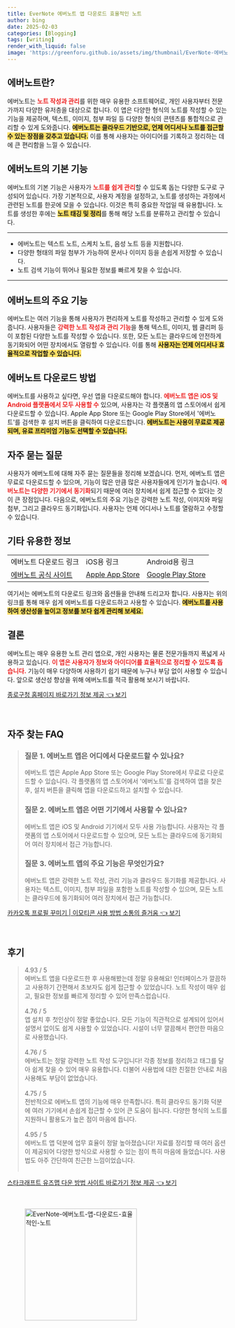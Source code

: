 ```yaml
---
title: EverNote 에버노트 앱 다운로드 효율적인 노트
author: bing
date: 2025-02-03
categories: [Blogging]
tags: [writing]
render_with_liquid: false
image: 'https://greenforu.github.io/assets/img/thumbnail/EverNote-에버노트-앱-다운로드-효율적인-노트.webp'
---
```



<h2 id='에버노트란'>에버노트란?</h2>

<p>에버노트는 <b><span style="color: #ee2323;">노트 작성과 관리</span></b>를 위한 매우 유용한 소프트웨어로, 개인 사용자부터 전문가까지 다양한 유저층을 대상으로 합니다. 이 앱은 다양한 형식의 노트를 작성할 수 있는 기능을 제공하며, 텍스트, 이미지, 첨부 파일 등 다양한 형식의 콘텐츠를 통합적으로 관리할 수 있게 도와줍니다. <b><span style="background-color: #ffe066;">에버노트는 클라우드 기반으로, 언제 어디서나 노트를 접근할 수 있는 장점을 갖추고 있습니다.</span></b> 이를 통해 사용자는 아이디어를 기록하고 정리하는 데에 큰 편리함을 느낄 수 있습니다.</p>

<h2 id='기본기능'>에버노트의 기본 기능</h2>

<p>에버노트의 기본 기능은 사용자가 <b><span style="color: #ee2323;">노트를 쉽게 관리</span></b>할 수 있도록 돕는 다양한 도구로 구성되어 있습니다. 가장 기본적으로, 사용자 계정을 설정하고, 노트를 생성하는 과정에서 관련된 노트를 한곳에 모을 수 있습니다. 이것은 특히 중요한 작업일 때 유용합니다. 노트를 생성한 후에는 <b><span style="background-color: #ffe066;">노트 태깅 및 정리</span></b>를 통해 해당 노트를 분류하고 관리할 수 있습니다.</p>

<hr />

<ul>
    <li>에버노트는 텍스트 노트, 스케치 노트, 음성 노트 등을 지원합니다.</li>
    <li>다양한 형태의 파일 첨부가 가능하여 문서나 이미지 등을 손쉽게 저장할 수 있습니다.</li>
    <li>노트 검색 기능이 뛰어나 필요한 정보를 빠르게 찾을 수 있습니다.</li>
</ul>

<hr />

<h2 id='주요기능'>에버노트의 주요 기능</h2>

<p>에버노트는 여러 기능을 통해 사용자가 편리하게 노트를 작성하고 관리할 수 있게 도와줍니다. 사용자들은 <b><span style="color: #ee2323;">강력한 노트 작성과 관리 기능</span></b>을 통해 텍스트, 이미지, 웹 클리퍼 등이 포함된 다양한 노트를 작성할 수 있습니다. 또한, 모든 노트는 클라우드에 안전하게 동기화되어 어떤 장치에서도 열람할 수 있습니다. 이를 통해 <b><span style="background-color: #ffe066;">사용자는 언제 어디서나 효율적으로 작업할 수 있습니다.</span></b></p>

<h2 id='다운로드방법'>에버노트 다운로드 방법</h2>

<p>에버노트를 사용하고 싶다면, 우선 앱을 다운로드해야 합니다. <b><span style="color: #ee2323;">에버노트 앱은 iOS 및 Android 플랫폼에서 모두 사용할 수</span></b> 있으며, 사용자는 각 플랫폼의 앱 스토어에서 쉽게 다운로드할 수 있습니다. Apple App Store 또는 Google Play Store에서 '에버노트'를 검색한 후 설치 버튼을 클릭하여 다운로드합니다. <b><span style="background-color: #ffe066;">에버노트는 사용이 무료로 제공되며, 유료 프리미엄 기능도 선택할 수 있습니다.</span></b></p>

<h2 id='자주묻는질문'>자주 묻는 질문</h2>

<p>사용자가 에버노트에 대해 자주 묻는 질문들을 정리해 보겠습니다. 먼저, 에버노트 앱은 무료로 다운로드할 수 있으며, 기능이 많은 만큼 많은 사용자들에게 인기가 높습니다. <b><span style="color: #ee2323;">에버노트는 다양한 기기에서 동기화</span></b>되기 때문에 여러 장치에서 쉽게 접근할 수 있다는 것이 큰 장점입니다. 다음으로, 에버노트의 주요 기능은 강력한 노트 작성, 이미지와 파일 첨부, 그리고 클라우드 동기화입니다. 사용자는 언제 어디서나 노트를 열람하고 수정할 수 있습니다.</p>

<h2 id='기타정보'>기타 유용한 정보</h2>

<table>
    <tr>
        <td>에버노트 다운로드 링크</td>
        <td>iOS용 링크</td>
        <td>Android용 링크</td>
    </tr>
    <tr>
        <td><a href="https://evernote.com/download">에버노트 공식 사이트</a></td>
        <td><a href="https://apps.apple.com">Apple App Store</a></td>
        <td><a href="https://play.google.com">Google Play Store</a></td>
    </tr>
</table>

<p>여기서는 에버노트의 다운로드 링크와 옵션들을 안내해 드리고자 합니다. 사용자는 위의 링크를 통해 매우 쉽게 에버노트를 다운로드하고 사용할 수 있습니다. <b><span style="background-color: #ffe066;">에버노트를 사용하여 생산성을 높이고 정보를 보다 쉽게 관리해 보세요.</span></b></p>

<h2 id='결론'>결론</h2>

<p>에버노트는 매우 유용한 노트 관리 앱으로, 개인 사용자는 물론 전문가들까지 폭넓게 사용하고 있습니다. <b><span style="color: #ee2323;">이 앱은 사용자가 정보와 아이디어를 효율적으로 정리할 수 있도록 돕습니다.</span></b> 기능이 매우 다양하며 사용하기 쉽기 때문에 누구나 부담 없이 사용할 수 있습니다. 앞으로 생산성 향상을 위해 에버노트를 적극 활용해 보시기 바랍니다.</p>


<p><a class="click-button" title="종로구청 홈페이지 바로가기 정보 제공" href="https://greenforu.github.io/posts/%EC%A2%85%EB%A1%9C%EA%B5%AC%EC%B2%AD-%ED%99%88%ED%8E%98%EC%9D%B4%EC%A7%80-%EB%B0%94%EB%A1%9C%EA%B0%80%EA%B8%B0-%EC%A0%95%EB%B3%B4-%EC%A0%9C%EA%B3%B5/" rel="dofollow">종로구청 홈페이지 바로가기 정보 제공 👈 보기</a></p><br>
<h2 id='자주_찾는_FAQ'>자주 찾는 FAQ</h2>
<div itemscope="" itemtype="https://schema.org/FAQPage"> 
<blockquote> 
<div itemscope="" itemprop="mainEntity" itemtype="https://schema.org/Question"> 
<h3 itemprop="name">질문 1. 에버노트 앱은 어디에서 다운로드할 수 있나요?</h3> 
<div itemscope="" itemprop="acceptedAnswer" itemtype="https://schema.org/Answer"> 
<span itemprop="text"> 
<p>에버노트 앱은 Apple App Store 또는 Google Play Store에서 무료로 다운로드할 수 있습니다. 각 플랫폼의 앱 스토어에서 '에버노트'를 검색하여 앱을 찾은 후, 설치 버튼을 클릭해 앱을 다운로드하고 설치할 수 있습니다.</p> 
</span> 
</div> 
</div> 

<div itemscope="" itemprop="mainEntity" itemtype="https://schema.org/Question"> 
<h3 itemprop="name">질문 2. 에버노트 앱은 어떤 기기에서 사용할 수 있나요?</h3> 
<div itemscope="" itemprop="acceptedAnswer" itemtype="https://schema.org/Answer"> 
<span itemprop="text"> 
<p>에버노트 앱은 iOS 및 Android 기기에서 모두 사용 가능합니다. 사용자는 각 플랫폼의 앱 스토어에서 다운로드할 수 있으며, 모든 노트는 클라우드에 동기화되어 여러 장치에서 접근 가능합니다.</p> 
</span> 
</div> 
</div> 

<div itemscope="" itemprop="mainEntity" itemtype="https://schema.org/Question"> 
<h3 itemprop="name">질문 3. 에버노트 앱의 주요 기능은 무엇인가요?</h3> 
<div itemscope="" itemprop="acceptedAnswer" itemtype="https://schema.org/Answer"> 
<span itemprop="text"> 
<p>에버노트 앱은 강력한 노트 작성, 관리 기능과 클라우드 동기화를 제공합니다. 사용자는 텍스트, 이미지, 첨부 파일을 포함한 노트를 작성할 수 있으며, 모든 노트는 클라우드에 동기화되어 여러 장치에서 접근 가능합니다.</p> 
</span> 
</div> 
</div> 
</blockquote> 
</div>
<p><a class="click-button" title="카카오톡 프로필 꾸미기 | 이모티콘 사용 방법 소통의 즐거움" href="https://greenforu.github.io/posts/%EC%B9%B4%EC%B9%B4%EC%98%A4%ED%86%A1-%ED%94%84%EB%A1%9C%ED%95%84-%EA%BE%B8%EB%AF%B8%EA%B8%B0-%EC%9D%B4%EB%AA%A8%ED%8B%B0%EC%BD%98-%EC%82%AC%EC%9A%A9-%EB%B0%A9%EB%B2%95-%EC%86%8C%ED%86%B5%EC%9D%98-%EC%A6%90%EA%B1%B0%EC%9B%80/" rel="dofollow">카카오톡 프로필 꾸미기 | 이모티콘 사용 방법 소통의 즐거움 👈 보기</a></p><br>
<h2 id='후기'>후기</h2>
<div itemscope itemtype="https://schema.org/Product">
  <blockquote>
  <div itemprop="review" itemscope itemtype="https://schema.org/Review">
      <div itemprop="reviewRating" itemscope itemtype="https://schema.org/Rating"> <span itemprop="ratingValue">4.93</span> / <span itemprop="bestRating">5</span> </div>
      <span itemprop="reviewBody">에버노트 앱을 다운로드한 후 사용해봤는데 정말 유용해요! 인터페이스가 깔끔하고 사용하기 간편해서 초보자도 쉽게 접근할 수 있었습니다. 노트 작성이 매우 쉽고, 필요한 정보를 빠르게 정리할 수 있어 만족스럽습니다.</span>
  </div>
  <br>
  <div itemprop="review" itemscope itemtype="https://schema.org/Review">
      <div itemprop="reviewRating" itemscope itemtype="https://schema.org/Rating"> <span itemprop="ratingValue">4.76</span> / <span itemprop="bestRating">5</span> </div>
      <span itemprop="reviewBody">앱 설치 후 첫인상이 정말 좋았습니다. 모든 기능이 직관적으로 설계되어 있어서 설명서 없이도 쉽게 사용할 수 있었습니다. 시설이 너무 깔끔해서 편안한 마음으로 사용했습니다.</span>
  </div>
  <br>
  <div itemprop="review" itemscope itemtype="https://schema.org/Review">
      <div itemprop="reviewRating" itemscope itemtype="https://schema.org/Rating"> <span itemprop="ratingValue">4.76</span> / <span itemprop="bestRating">5</span> </div>
      <span itemprop="reviewBody">에버노트는 정말 강력한 노트 작성 도구입니다! 각종 정보를 정리하고 태그를 달아 쉽게 찾을 수 있어 매우 유용합니다. 더불어 사용법에 대한 친절한 안내로 처음 사용해도 부담이 없었습니다.</span>
  </div>
  <br>
  <div itemprop="review" itemscope itemtype="https://schema.org/Review">
      <div itemprop="reviewRating" itemscope itemtype="https://schema.org/Rating"> <span itemprop="ratingValue">4.75</span> / <span itemprop="bestRating">5</span> </div>
      <span itemprop="reviewBody">전반적으로 에버노트 앱의 기능에 매우 만족합니다. 특히 클라우드 동기화 덕분에 여러 기기에서 손쉽게 접근할 수 있어 큰 도움이 됩니다. 다양한 형식의 노트를 지원하니 활용도가 높은 점이 마음에 듭니다.</span>
  </div>
  <br>
  <div itemprop="review" itemscope itemtype="https://schema.org/Review">
      <div itemprop="reviewRating" itemscope itemtype="https://schema.org/Rating"> <span itemprop="ratingValue">4.95</span> / <span itemprop="bestRating">5</span> </div>
      <span itemprop="reviewBody">에버노트 앱 덕분에 업무 효율이 정말 높아졌습니다! 자료를 정리할 때 여러 옵션이 제공되어 다양한 방식으로 사용할 수 있는 점이 특히 마음에 들었습니다. 사용법도 아주 간단하여 친근한 느낌이었습니다.</span>
  </div>
  <br>
  </blockquote>
</div>
<p><a class="click-button" title="스타크래프트 유즈맵 다운 방법 사이트 바로가기 정보 제공" href="https://greenforu.github.io/posts/%EC%8A%A4%ED%83%80%ED%81%AC%EB%9E%98%ED%94%84%ED%8A%B8-%EC%9C%A0%EC%A6%88%EB%A7%B5-%EB%8B%A4%EC%9A%B4-%EB%B0%A9%EB%B2%95-%EC%82%AC%EC%9D%B4%ED%8A%B8-%EB%B0%94%EB%A1%9C%EA%B0%80%EA%B8%B0-%EC%A0%95%EB%B3%B4-%EC%A0%9C%EA%B3%B5/" rel="dofollow">스타크래프트 유즈맵 다운 방법 사이트 바로가기 정보 제공 👈 보기</a></p><br>
<figure class="image"><img src="https://greenforu.github.io/assets/img/thumbnail/EverNote-에버노트-앱-다운로드-효율적인-노트.webp" alt="EverNote-에버노트-앱-다운로드-효율적인-노트" width="256" height="256"></figure>